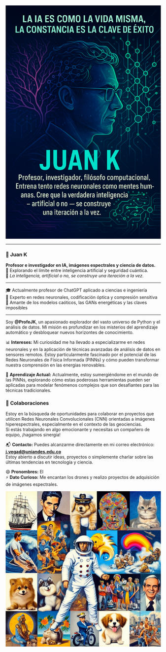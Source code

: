 <p align="center">
  <img src="https://raw.githubusercontent.com/ProfeJK/ProfeJK/main/imagenes/perfil%20GITHUB.png" alt="Juan K Banner" style="max-width: 100%;">
</p>


---

### 🧠 Juan K

**Profesor e investigador en IA, imágenes espectrales y ciencia de datos.**  
🔐 Explorando el límite entre inteligencia artificial y seguridad cuántica.  
🧬 *La inteligencia, artificial o no, se construye una iteración a la vez.*

---

🎓 Actualmente profesor de ChatGPT aplicado a ciencias e ingeniería  
🌈 Experto en redes neuronales, codificación óptica y compresión sensitiva  
🚀 Amante de los modelos caóticos, las GANs energéticas y las claves imposibles

---

Soy **@ProfeJK**, un apasionado explorador del vasto universo de Python y el análisis de datos. Mi misión es profundizar en los misterios del aprendizaje automático y desbloquear nuevos horizontes de conocimiento.

📊 **Intereses:** Mi curiosidad me ha llevado a especializarme en redes neuronales y en la aplicación de técnicas avanzadas de análisis de datos en sensores remotos. Estoy particularmente fascinado por el potencial de las Redes Neuronales de Física Informada (PINNs) y cómo pueden transformar nuestra comprensión en las energias renovables.

🌟 **Aprendizaje Actual:** Actualmente, estoy sumergiéndome en el mundo de las PINNs, explorando cómo estas poderosas herramientas pueden ser aplicadas para modelar fenómenos complejos que son desafiantes para las técnicas tradicionales.

### 🤝 **Colaboraciones**
Estoy en la búsqueda de oportunidades para colaborar en proyectos que utilicen Redes Neuronales Convolucionales (CNN) orientadas a imágenes hiperespectrales, especialmente en el contexto de las geociencias.  
Si estás trabajando en algo emocionante y necesitas un compañero de equipo, ¡hagamos sinergia!

📬 **Contacto:** Puedes alcanzarme directamente en mi correo electrónico:  
**j.vegad@uniandes.edu.co**  
Estoy abierto a discutir ideas, proyectos o simplemente charlar sobre las últimas tendencias en tecnología y ciencia.

😄 **Pronombres:** El  
⚡ **Dato Curioso:** Me encantan los drones y realizo proyectos de adquisición de imágenes espectrales.

<p align="center">
  <img src="https://github.com/ProfeJK/ProfeJK/blob/main/imagenes/collage.png" alt="Collage final" style="max-width: 100%;">
</p>


<!---
ProfeJK/ProfeJK is a ✨ special ✨ repository because its `README.md` (this file) appears on your GitHub profile.
You can click the Preview link to take a look at your changes.
--->
